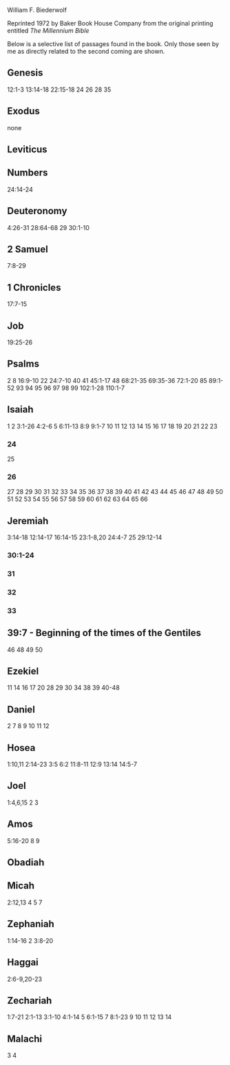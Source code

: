 William F. Biederwolf

Reprinted 1972
by Baker Book House Company
from the original printing
entitled *The Millennium Bible*

Below is a selective list of passages found in the book. 
Only those seen by me as directly related to the second coming are shown.
## Genesis
12:1-3
13:14-18
22:15-18
24
26
28
35
## Exodus
none
## Leviticus
## Numbers
24:14-24
## Deuteronomy
4:26-31
28:64-68
29
30:1-10
## 2 Samuel
7:8-29
## 1 Chronicles
17:7-15
## Job
19:25-26
## Psalms
2
8
16:9-10
22
24:7-10
40
41
45:1-17
48
68:21-35
69:35-36
72:1-20
85
89:1-52
93
94
95
96
97
98
99
102:1-28
110:1-7
## Isaiah
1
2
3:1-26
4:2-6
5
6:11-13
8:9
9:1-7
10
11
12
13
14
15
16
17
18
19
20
21
22
23
### 24
25
### 26
27
28
29
30
31
32
33
34
35
36
37
38
39
40
41
42
43
44
45
46
47
48
49
50
51
52
53
54
55
56
57
58
59
60
61
62
63
64
65
66
## Jeremiah
3:14-18
12:14-17
16:14-15
23:1-8,20
24:4-7
25
29:12-14
### 30:1-24
### 31
### 32
### 33
## 39:7 - Beginning of the times of the Gentiles
46
48
49
50
## Ezekiel
11
14
16
17
20
28
29
30
34
38
39
40-48
## Daniel
2
7
8
9
10
11
12
## Hosea
1:10,11
2:14-23
3:5
6:2
11:8-11
12:9
13:14
14:5-7
## Joel
1:4,6,15
2
3
## Amos
5:16-20
8
9
## Obadiah
## Micah
2:12,13
4
5
7
## Zephaniah
1:14-16
2
3:8-20
## Haggai
2:6-9,20-23
## Zechariah
1:7-21
2:1-13
3:1-10
4:1-14
5
6:1-15
7
8:1-23
9
10
11
12
13
14
## Malachi
3
4







